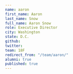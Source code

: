 ```yaml
---
name: aaron
first_name: Aaron
last_name: Snow
full_name: Aaron Snow
role: Executive Director
city: Washington
state: D.C.
github: 
twitter: 
team: 18F
redirect_from: "/team/aaron/"
alumni: true
published: true
---
```


